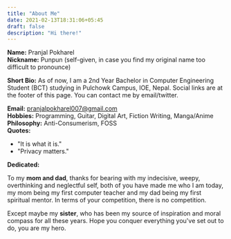 ```yaml
---
title: "About Me"
date: 2021-02-13T18:31:06+05:45
draft: false 
description: "Hi there!"
---
```


**Name:** Pranjal Pokharel\
**Nickname:** Punpun (self-given, in case you find my original name too difficult to pronounce)

**Short Bio:**
As of now, I am a 2nd Year Bachelor in Computer Engineering Student (BCT) studying in Pulchowk Campus, IOE, Nepal. Social links are at the footer of this page. You can contact me by email/twitter. 

**Email:** pranjalpokharel007@gmail.com\
**Hobbies:** Programming, Guitar, Digital Art, Fiction Writing, Manga/Anime\
**Philosophy:** Anti-Consumerism, FOSS\
**Quotes:**
- "It is what it is."
- "Privacy matters."

**Dedicated:**

To my **mom and dad**, thanks for bearing with my indecisive, weepy, overthinking and neglectful self, both of you have made me who I am today, my mom being my first computer teacher and my dad being my first spiritual mentor. In terms of your competition, there is no competition.

Except maybe my **sister**, who has been my source of inspiration and moral compass for all these years. Hope you conquer everything you've set out to do, you are my hero.

